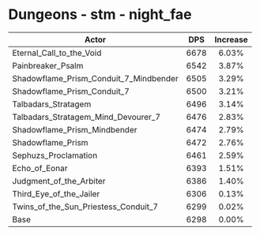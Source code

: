 # Dungeons - stm - night_fae
| Actor | DPS | Increase |
|---|:---:|:---:|
|Eternal_Call_to_the_Void|6678|6.03%|
|Painbreaker_Psalm|6542|3.87%|
|Shadowflame_Prism_Conduit_7_Mindbender|6505|3.29%|
|Shadowflame_Prism_Conduit_7|6500|3.21%|
|Talbadars_Stratagem|6496|3.14%|
|Talbadars_Stratagem_Mind_Devourer_7|6476|2.83%|
|Shadowflame_Prism_Mindbender|6474|2.79%|
|Shadowflame_Prism|6472|2.76%|
|Sephuzs_Proclamation|6461|2.59%|
|Echo_of_Eonar|6393|1.51%|
|Judgment_of_the_Arbiter|6386|1.40%|
|Third_Eye_of_the_Jailer|6306|0.13%|
|Twins_of_the_Sun_Priestess_Conduit_7|6299|0.02%|
|Base|6298|0.00%|
